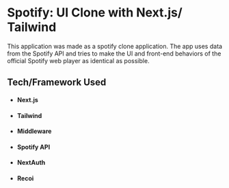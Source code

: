 # Spotify: UI Clone with Next.js/ Tailwind
This application was made as a spotify clone application. The app uses data from the Spotify API and tries to make the UI and front-end behaviors of the official Spotify web player as identical as possible.

## Tech/Framework Used
 * #### Next.js
*  #### Tailwind
 * #### Middleware
 * #### Spotify API
 * #### NextAuth
 * #### Recoi
